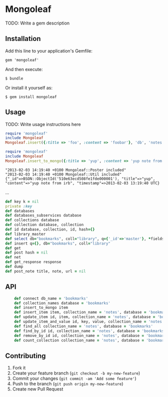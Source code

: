 # Mongoleaf

TODO: Write a gem description

## Installation

Add this line to your application's Gemfile:

    gem 'mongoleaf'

And then execute:

    $ bundle

Or install it yourself as:

    $ gem install mongoleaf

## Usage

TODO: Write usage instructions here

```ruby
require 'mongoleaf'
include Mongoleaf
Mongoleaf.insert({:title => 'foo', :content => 'foobar'}, 'db', 'notes')
```

```ruby
require 'mongoleaf'
include Mongoleaf
Mongoleaf.insert_to_mongo({:title => 'yup', :content => 'yup note from irb'})
```

```
"2013-02-03 14:19:40 +0100 Mongoleaf::Poster included"
"2013-02-03 14:19:40 +0100 Mongoleaf::Util included"
{"_id"=>BSON::ObjectId('510e63ecd508fe1fde000001'), "title"=>"yup", "content"=>"yup note from irb", "timestamp"=>2013-02-03 13:19:40 UTC}
```

...

```ruby
def key k = nil
private :key
def databases
def databases_subservices database
def collections database
def collection database, collection
def id database, collection, id, hash={} 
def library_master
def select db="bookmarks", coll="library", q={'_id'=>'master'}, *fields
def insert q={}, db="bookmarks", coll="library"
def get
def post hash = nil
def net
def get_response response
def dump
def post_note title, note, url = nil
```

## API

```ruby
    def connect db_name = 'bookmarks'
    def collection_names database = 'bookmarks'
    def insert_to_mongo item
    def insert_item item, collection_name = 'notes', database = 'bookmarks'
    def update_item id, item, collection_name = 'notes', database = 'bookmarks'
    def update_item_and_value id, key, value, collection_name = 'notes', database = 'bookmarks'
    def find_all collection_name = 'notes', database = 'bookmarks'
    def find_by_id id, collection_name = 'notes', database = 'bookmarks'
    def remove_by_id id, collection_name = 'notes', database = 'bookmarks' 
    def count_collection collection_name = 'notes', database = 'bookmarks'
```

## Contributing

1. Fork it
2. Create your feature branch (`git checkout -b my-new-feature`)
3. Commit your changes (`git commit -am 'Add some feature'`)
4. Push to the branch (`git push origin my-new-feature`)
5. Create new Pull Request
